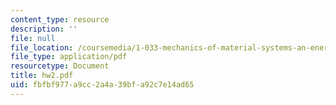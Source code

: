 ```yaml
---
content_type: resource
description: ''
file: null
file_location: /coursemedia/1-033-mechanics-of-material-systems-an-energy-approach-fall-2003/fbfbf977a9cc2a4a39bfa92c7e14ad65_hw2.pdf
file_type: application/pdf
resourcetype: Document
title: hw2.pdf
uid: fbfbf977-a9cc-2a4a-39bf-a92c7e14ad65
---
```

